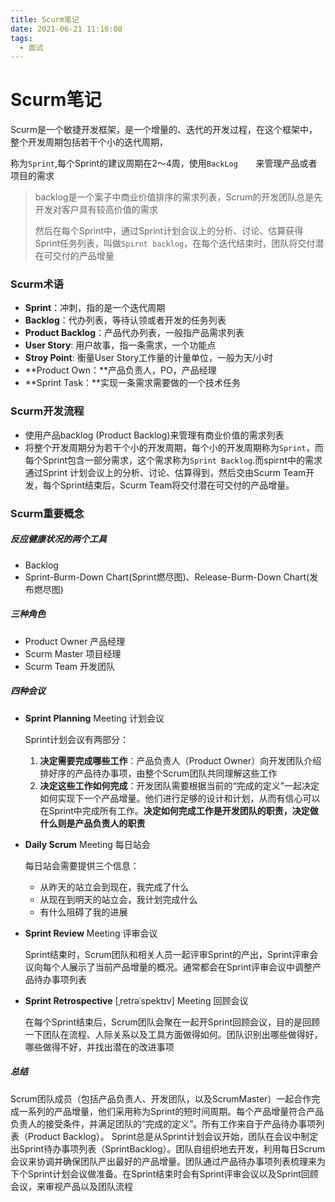 ```yaml
---
title: Scurm笔记
date: 2021-06-21 11:16:08
tags:
  - 面试
---
```


# Scurm笔记

Scurm是一个敏捷开发框架，是一个增量的、迭代的开发过程，在这个框架中，整个开发周期包括若干个小的迭代周期，

称为`Sprint`,每个Sprint的建议周期在2～4周，使用`BackLog	`来管理产品或者项目的需求

> backlog是一个案子中商业价值排序的需求列表，Scrum的开发团队总是先开发对客户具有较高价值的需求
>
> 然后在每个Sprint中，通过Sprint计划会议上的分析、讨论、估算获得Sprint任务列表，叫做`Spirnt backlog`，在每个迭代结束时，团队将交付潜在可交付的产品增量

### Scurm术语

- **Sprint**：冲刺，指的是一个迭代周期
- **Backlog**：代办列表，等待认领或者开发的任务列表
- **Product Backlog**：产品代办列表，一般指产品需求列表
- **User Story**: 用户故事，指一条需求，一个功能点
- **Stroy Point**: 衡量User Story工作量的计量单位，一般为天/小时
- **Product Own：**产品负责人，PO，产品经理
- **Sprint Task：**实现一条需求需要做的一个技术任务

### Scurm开发流程

- 使用产品backlog (Product Backlog)来管理有商业价值的需求列表
- 将整个开发周期分为若干个小的开发周期，每个小的开发周期称为`Sprint`，而每个Sprint包含一部分需求，这个需求称为`Sprint Backlog`.而spirnt中的需求通过Sprint 计划会议上的分析、讨论、估算得到，然后交由Scurm Team开发，每个Sprint结束后，Scurm Team将交付潜在可交付的产品增量。

### Scurm重要概念

##### 反应健康状况的两个工具

- Backlog
- Sprint-Burm-Down Chart(Sprint燃尽图)、Release-Burm-Down Chart(发布燃尽图)

##### 三种角色

- Product Owner 产品经理
- Scurm Master 项目经理
- Scurm Team 开发团队

##### 四种会议

- **Sprint Planning** Meeting 计划会议

  Sprint计划会议有两部分：
  1. **决定需要完成哪些工作**：产品负责人（Product Owner）向开发团队介绍排好序的产品待办事项，由整个Scrum团队共同理解这些工作
  2. **决定这些工作如何完成**：开发团队需要根据当前的“完成的定义”一起决定如何实现下一个产品增量。他们进行足够的设计和计划，从而有信心可以在Sprint中完成所有工作。**决定如何完成工作是开发团队的职责，决定做什么则是产品负责人的职责**

  

- **Daily Scrum** Meeting 每日站会

  每日站会需要提供三个信息：

  - 从昨天的站立会到现在，我完成了什么
  - 从现在到明天的站立会，我计划完成什么
  - 有什么阻碍了我的进展

- **Sprint Review** Meeting 评审会议

  Sprint结束时，Scrum团队和相关人员一起评审Sprint的产出，Sprint评审会议向每个人展示了当前产品增量的概况。通常都会在Sprint评审会议中调整产品待办事项列表

- **Sprint Retrospective**  [ˌretrəˈspektɪv] Meeting 回顾会议

  在每个Sprint结束后，Scrum团队会聚在一起开Sprint回顾会议，目的是回顾一下团队在流程、人际关系以及工具方面做得如何。团队识别出哪些做得好，哪些做得不好，并找出潜在的改进事项

##### 总结

Scrum团队成员（包括产品负责人、开发团队，以及ScrumMaster）一起合作完成一系列的产品增量，他们采用称为Sprint的短时间周期。每个产品增量符合产品负责人的接受条件，并满足团队的“完成的定义”。所有工作来自于产品待办事项列表（Product Backlog）。
Sprint总是从Sprint计划会议开始，团队在会议中制定出Sprint待办事项列表（SprintBacklog）。团队自组织地去开发，利用每日Scrum会议来协调并确保团队产出最好的产品增量。团队通过产品待办事项列表梳理来为下个Sprint计划会议做准备。在Sprint结束时会有Sprint评审会议以及Sprint回顾会议，来审视产品以及团队流程